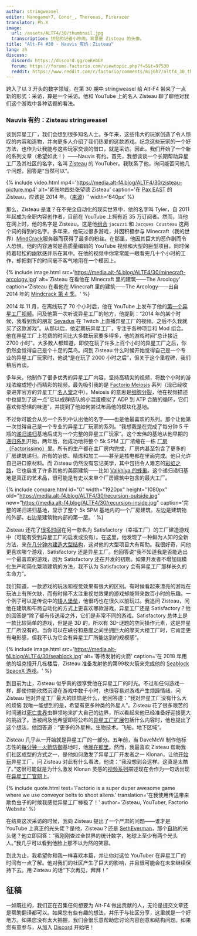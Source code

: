 ```yaml
---
author: stringweasel
editor: Nanogamer7, Conor_, Therenas, Firerazer
translator: Ph.X
image:
  url: /assets/ALTF4/30/thumbnail.jpg
  transcription: 拼贴的记者小吵闹，背景是 Zisteau 的头像。
title: "Alt-F4 #30 - Nauvis 有约：Zisteau"
lang: zh
discuss:
  discord: https://discord.gg/ceKebbY
  forum: https://forums.factorio.com/viewtopic.php?f=5&t=97530
  reddit: https://www.reddit.com/r/factorio/comments/mij6h7/altf4_30_the_nauvian_perspective_zisteau/ 
---
```


跨入了以 3 开头的数字领域，在第 30 期中 stringweasel 给 Alt-F4 带来了一点新的形式：采访，算是一个采访。他和 YouTube 上的名人 Zisteau 聊了聊他对我们这个游戏中各种话题的看法。

### Nauvis 有约：Zisteau <author>stringweasel</author>

谈到异星工厂，我们会想到很多知名人士。多年来，这些伟大的玩家创造了令人惊叹的内容和造物，并向更多人介绍了我们热爱的这款游戏。纪念这些玩家的一个好方法，也作为让我能与这些玩家交谈的借口，就是采访。因此，我们开始了一个新的系列文章（希望如此！）——Nauvis 有约。首先，我想谈谈一个长期帮助异星工厂及其社区的名字，名叫 [Zisteau](https://www.youtube.com/user/Zisteau) 的 YouTuber。我联系了他，询问能否问他几个问题，回答是“当然可以”。

{% include video.html mp4='https://media.alt-f4.blog/ALTF4/30/zisteau-picture.mp4' alt='紧张地四处张望德 Zisteau' caption='在 <a href="http://mindcrack.altervista.org/wiki/Penny_Arcade_Expo#Attendees_4">Pax EAST</a> 的 Zisteau，应该是 2014 年。（<a href="https://gfycat.com/lastmaturedoctorfish-nervous">来源</a>）' width='640px' %}

那么，Zisteau 是谁？在不完全自动化的现实世界中，他的名字叫 Tyler，自 2011 年起成为全职内容创作者，目前在 YouTube 上拥有近 35 万订阅者。然而，当他在网上时，他的名字是 Zisteau，这是他[组合](http://mindcrack.altervista.org/wiki/Zisteau) `jacuzzi` 和 `Jacques Cousteau` 这两个词的得到的名字。多年来，他玩过很多游戏，并因积极参与 Minecraft（我的世界）[MindCrack](http://mindcrack.altervista.org/wiki/Mindcrack)服务器而获得了最多的粉丝。在那里，他因其巨大的恶作剧而令人恐惧。他的内容通常是高质量编辑的 YouTube 视频和大型的巨型项目，同时保持着轻松的幽默感并乐在其中。在他的视频中你常常能一眼看完几十个小时的工作，却把剩下的时间毫不客气地用在一个模因上。

{% include image.html src='https://media.alt-f4.blog/ALTF4/30/minecraft-arcology.jpg' alt='Zisteau 在看他在 Minecraft 里的建筑——The Arcology' caption='Zisteau 在看他在 Minecraft 里的建筑——The Arcology——出自 2014 年的 <a href="https://youtu.be/ZspHTWWFtRQ">Mindcrack 第 4 季</a>。' %}

2014 年 11 月，在离线玩了 70 个小时后，他在 YouTube 上发布了他的[第一个异星工厂视频](https://youtu.be/aGnifxzUVcg)。问及他第一次听说异星工厂的地方，他提到：“2014 年的某个时候，我看到我的朋友 [Sevadus](http://www.twitch.tv/sevadus) 在 Twitch 上直播异星工厂的视频。之后不久我就买了这款游戏”。从那以后，他定期玩异星工厂，专注于各种项目和 Mod 组合。他在异星工厂上花费的时间比大多数玩家要多得多，他的游戏时间“总计接近 2700 小时”。大多数人都知道，即使在玩了许多上百个小时的异星工厂之后，你仍然会觉得自己是个十足的菜鸟。问到 Zisteau 什么时候开始觉得自己是一个专业的异星工厂玩家时，他说“是在玩了 2000 小时之后”，但关于这个里程碑，我们稍后再谈。

多年来，他制作了很多优秀的异星工厂内容，坚持高精尖的视频，将数个小时的游戏浓缩成短小而精彩的视频。最先吸引我的是 [Factorio Meiosis](https://www.youtube.com/playlist?list=PLVPJ1jbg0CaFzYF6jJyUIJYXYpCE4UIr3) 系列（现已经收录进非官方的异星工厂[名人堂](https://mods.factorio.com/mod/HallOfFame)之中）。Meiosis 的意思是[细胞分裂](https://zh.wikipedia.org/wiki/%E5%87%8F%E6%95%B0%E5%88%86%E8%A3%82)，他在视频描述中也提到了这一点“它以成群结队的小混蛋模拟了 ADP 到 ATP 合酶的循环，它们喜欢你恐惧的味道”，并提到了他如何尝试布局他的模块化基地。

不过你可能会从另一个系列中认出他的名字——也是他最喜欢的系列。那个让他第一次觉得自己是一个专业的异星工厂玩家的系列。“我想我是在完成了每分钟 5 千瓶的[递归递归](https://www.youtube.com/playlist?list=PLVPJ1jbg0CaEmsyyTMXc6k9UAvJEHMITh)基地后成为一个完整的异星工厂玩家”。这个宏伟的基地从他早期的[递归系列](https://www.youtube.com/playlist?list=PLVPJ1jbg0CaFcabUTWbxjYppVK9c4FA8a)开始，两年后，他成功地将整个 5k SPM 工厂浓缩在一栋 [厂房（Factorissimo）](https://mods.factorio.com/mod/Factorissimo2)里。所有的生产都在主厂房内完成，厂房内甚至包含了更多的厂房建筑递归。所有的冶炼、精炼和加工——甚至是核电都在里面完成。他只允许自己进口原材料。而 Zisteau 仍然没有忘记美学，其中包括令人难忘的[彩虹之路](https://youtu.be/-WhDtg-6_b4?t=96)，它也启发了许多其他的美丽建筑——比如 [Valkhiya 的蜂巢](https://youtu.be/hWOZiN1kaAc)。这个递归递归基地是真正的艺术品，很可能是有史以来单个厂房建筑中包含的最大工厂。

{% include compare.html id="0" width="1920px" height="1080px" old="https://media.alt-f4.blog/ALTF4/30/recursion-outside.jpg" new="https://media.alt-f4.blog/ALTF4/30/recursion-inside.jpg" caption='完整的递归递归基地，显示了整个 5k SPM 基地内的一个厂房建筑。左边是建筑物的外部，右边是建筑物内部的第一层。' %}

Zisteau 还花了[很多时间](https://www.youtube.com/playlist?list=PLVPJ1jbg0CaE8bz7-qtoLfRcG7QlUwT-L)在另一款名为 Satisfactory（幸福工厂）的工厂建造游戏中（可能有受到异星工厂的启发或没有）。在这里，他发现了一种鲜为人知的全新方法，来[在几分钟内建造大型结构](https://youtu.be/T6F0IQqNQmU)，这对他的大型项目大有帮助。我很好奇，问他更喜欢哪个游戏，Satisfactory 还是异星工厂。他回答说“我不知道我是否能选出一个最喜欢的游戏，因为 Satisfactory 还在开发的初期。如果开发者不增加规模化生产和简化繁琐建筑的方法，我不认为 Satisfactory 会有异星工厂那样长久的生命力”。

我们知道，一款游戏的玩法和视觉效果有很大的区别。有时候看起来漂亮的游戏在玩法上有所欠缺，而有时候不太注重视觉效果的游戏却能带来数百小时的乐趣。一个例子可以是传说中的[矮人堡垒](http://www.bay12games.com/dwarves/)，他很巧也在很久以前玩过。我追问 Zisteau，问他在建筑和布局自动化的方式上更喜欢哪款游戏，异星工厂还是 Satisfactory？他的回答是“除了都有传送带之外，它们是非常不同的游戏。Satisfactory 总体上是一款比较简单的游戏，但是是 3D 的，所以有 3D-谜题的空间操作元素，这是异星工厂所没有的。当你可以在峡谷和悬崖之间坐拥巨大的摩天大楼工厂时，它肯定更有电影感，但我不认为它会有异星工厂所能达到的规模感”。

{% include image.html src='https://media.alt-f4.blog/ALTF4/30/seablock.jpg' alt='等待发射的火箭' caption='在 2018 年用他的坦克撞开几栋楼后，Zisteau 准备发射他的第99枚火箭来完成他的 <a href="https://www.youtube.com/playlist?list=PLVPJ1jbg0CaGW9Z7ZmBkaD4gvVjnkyXQA">Seablock SpaceX 游戏</a>。' %}

到目前为止，Zisteau 似乎真的很享受他在异星工厂的时光。不过和任何游戏一样，即使你能欣然沉浸在游戏中数千小时，也很容易对游戏产生烦躁情绪。问 Zisteau 他对异星工厂最大的烦恼是什么，他回答道：“我对异星工厂没有什么大的烦恼 我唯一能想到的是，希望有更多种类的外星人”。Zisteau 花了很多艰苦的时间通过[死亡世界](https://youtu.be/Z2C1pOMY5og?t=96)虫群领地来扩大自己的边界，所以看起来他已经准备好迎接更大的挑战了。当被问及他希望即将公布的[异星工厂扩展](https://factorio.com/blog/post/fff-365)包括什么内容时，他也提出了这个想法，他回答道：“更多的外星种。生物技术。飞船。地下区域”。

Zisteau 几乎从一开始就是异星工厂的一部分。五年前，当 DaveMcW 制作他标志性的[每分钟一火箭防御](https://alt-f4.blog/zh/ALTF4-13/)基地时，他[就在那里](https://www.reddit.com/r/factorio/comments/3biwcf/one_minute_rocket_defense/csmk0he?utm_source=share&utm_medium=web2x&context=3)。然而，我最喜欢 Zisteau 帮助我们社区成型的方式之一，是他如何激发了异星工厂开发者之一 Klonan，让他[开始玩](https://factorio.com/blog/post/fff-300)异星工厂。问 Zisteau 对此有什么看法，他说：“我没想到会这样。这真是太酷了。”这很可能就是为什么激发 Klonan 灵感的[视频系列](https://youtu.be/aGnifxzUVcg)描述现在会作为一句话出现在[异星工厂官网](https://www.factorio.com/)上。

{% include quote.html text='Factorio is a super duper awesome game where we use conveyor belts to shoot aliens.' translation='在我使用传送带来欺负虫子的时候我感觉异星工厂棒极了！' author='Zisteau, YouTuber, Factorio Website' %}

在结束这次采访的时候，我向 Zisteau 提出了一个严肃的问题——谁才是 YouTube 上真正的光头佬？是他，Zisteau？还是 [SethEverman](https://youtu.be/xCY9B8POq3A)，那个[自称](https://www.youtube.com/watch?v=DyDfgMOUjCI&lc=Ugyb0OkJoZemhn5BD194AaABAg&ab_channel=BillieEilishVEVO)的光头佬？他立即回答：“我刚刚查过全世界的统计数字，地球上至少有两个光头人。”我几乎可以看到他脸上那不以为然的笑容。

到此为止，我希望你和我一样喜欢本篇，并让你对这位 YouTuber 在异星工厂的时间有一点了解。他对我们的社区产生了巨大的影响，并且很可能会在未来继续保持下去。用 Zisteau 的话“下次再见，拜拜！”

## 征稿

一如既往的，我们正在召集任何想要为 Alt-F4 做出贡献的人，无论是提交文章还是帮助翻译都可以。如果您有些有趣的想法，并乐于与社区分享，这里就是一个好地方。如果您没有太大把握，我们会很乐意帮助您讨论内容创意和结构问题。如果您有意参与，从加入 [Discord](https://discord.gg/nxnCFkb) 开始吧！
